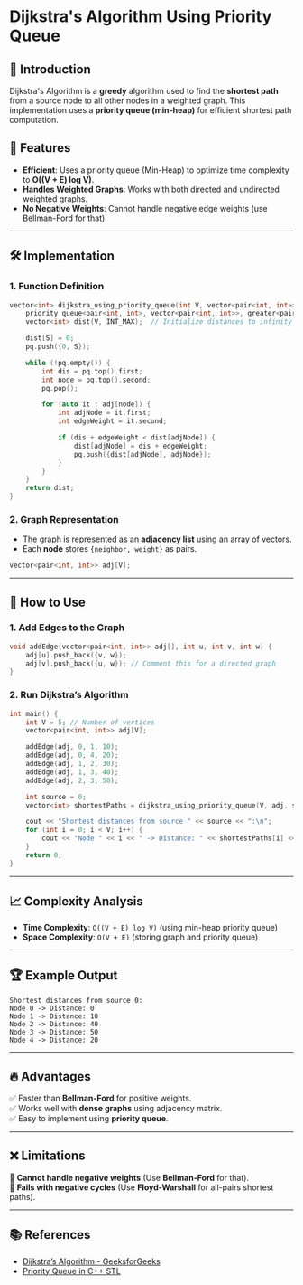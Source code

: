 # Dijkstra's Algorithm Using Priority Queue

## 🚀 Introduction
Dijkstra's Algorithm is a **greedy** algorithm used to find the **shortest path** from a source node to all other nodes in a weighted graph. This implementation uses a **priority queue (min-heap)** for efficient shortest path computation.

## 📌 Features
- **Efficient**: Uses a priority queue (Min-Heap) to optimize time complexity to **O((V + E) log V)**.
- **Handles Weighted Graphs**: Works with both directed and undirected weighted graphs.
- **No Negative Weights**: Cannot handle negative edge weights (use Bellman-Ford for that).

---

## 🛠️ Implementation
### **1. Function Definition**
```cpp
vector<int> dijkstra_using_priority_queue(int V, vector<pair<int, int>> adj[], int S) {
    priority_queue<pair<int, int>, vector<pair<int, int>>, greater<pair<int, int>>> pq;
    vector<int> dist(V, INT_MAX);  // Initialize distances to infinity

    dist[S] = 0;
    pq.push({0, S});

    while (!pq.empty()) {
        int dis = pq.top().first;
        int node = pq.top().second;
        pq.pop();

        for (auto it : adj[node]) {
            int adjNode = it.first;
            int edgeWeight = it.second;

            if (dis + edgeWeight < dist[adjNode]) {
                dist[adjNode] = dis + edgeWeight;
                pq.push({dist[adjNode], adjNode});
            }
        }
    }
    return dist;
}
```

### **2. Graph Representation**
- The graph is represented as an **adjacency list** using an array of vectors.
- Each **node** stores `{neighbor, weight}` as pairs.

```cpp
vector<pair<int, int>> adj[V];
```

---

## 📌 How to Use
### **1. Add Edges to the Graph**
```cpp
void addEdge(vector<pair<int, int>> adj[], int u, int v, int w) {
    adj[u].push_back({v, w});
    adj[v].push_back({u, w}); // Comment this for a directed graph
}
```

### **2. Run Dijkstra’s Algorithm**
```cpp
int main() {
    int V = 5; // Number of vertices
    vector<pair<int, int>> adj[V];

    addEdge(adj, 0, 1, 10);
    addEdge(adj, 0, 4, 20);
    addEdge(adj, 1, 2, 30);
    addEdge(adj, 1, 3, 40);
    addEdge(adj, 2, 3, 50);

    int source = 0;
    vector<int> shortestPaths = dijkstra_using_priority_queue(V, adj, source);

    cout << "Shortest distances from source " << source << ":\n";
    for (int i = 0; i < V; i++) {
        cout << "Node " << i << " -> Distance: " << shortestPaths[i] << endl;
    }
    return 0;
}
```

---

## 📈 Complexity Analysis
- **Time Complexity**: `O((V + E) log V)` (using min-heap priority queue)
- **Space Complexity**: `O(V + E)` (storing graph and priority queue)

---

## 🏆 Example Output
```
Shortest distances from source 0:
Node 0 -> Distance: 0
Node 1 -> Distance: 10
Node 2 -> Distance: 40
Node 3 -> Distance: 50
Node 4 -> Distance: 20
```

---

## 🔥 Advantages
✅ Faster than **Bellman-Ford** for positive weights.  
✅ Works well with **dense graphs** using adjacency matrix.  
✅ Easy to implement using **priority queue**.  

---

## ❌ Limitations
🚫 **Cannot handle negative weights** (Use **Bellman-Ford** for that).  
🚫 **Fails with negative cycles** (Use **Floyd-Warshall** for all-pairs shortest paths).  

---

## 📚 References
- [Dijkstra’s Algorithm - GeeksforGeeks](https://www.geeksforgeeks.org/dijkstra-algorithm/)  
- [Priority Queue in C++ STL](https://www.cplusplus.com/reference/queue/priority_queue/)

